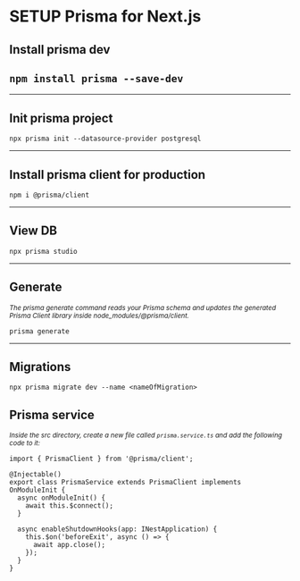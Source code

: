 # SETUP Prisma for Next.js

## Install prisma dev

## `npm install prisma --save-dev`

---

## Init prisma project

`npx prisma init --datasource-provider postgresql`

---

## Install prisma client for production

`npm i @prisma/client`

---

## View DB

`npx prisma studio `

---

## Generate

<small><i>The prisma generate command reads your Prisma schema and updates the generated Prisma Client library inside node_modules/@prisma/client.</i></small>

`prisma generate`

---

## Migrations

`npx prisma migrate dev --name <nameOfMigration>`

## Prisma service

<small><i>Inside the src directory, create a new file called `prisma.service.ts` and add the following code to it:</i></small>

```import { INestApplication, Injectable, OnModuleInit } from '@nestjs/common';
import { PrismaClient } from '@prisma/client';

@Injectable()
export class PrismaService extends PrismaClient implements OnModuleInit {
  async onModuleInit() {
    await this.$connect();
  }

  async enableShutdownHooks(app: INestApplication) {
    this.$on('beforeExit', async () => {
      await app.close();
    });
  }
}
```

